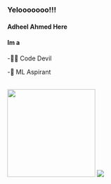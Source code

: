 ### Yelooooooo!!!
#### Adheel Ahmed Here 
#### Im a
<link rel="stylesheet" href="https://cdn.jsdelivr.net/npm/bootstrap@4.6.0/dist/css/bootstrap.min.css" integrity="sha384-B0vP5xmATw1+K9KRQjQERJvTumQW0nPEzvF6L/Z6nronJ3oUOFUFpCjEUQouq2+l" crossorigin="anonymous">


<div class="me">
-🐱‍👤 Code Devil

-🤖 ML Aspirant


<br>

<img src="https://media.tenor.com/images/217f0468962e1c1703c8719aca1b6b0b/tenor.gif" height="200px"/>
<img src="https://github-readme-stats.vercel.app/api?username=AdheelAhmed-D3CD&&show_icons=true&title_color=70ffea&icon_color=66fffc&text_color=daf7dc&bg_color=151515">


